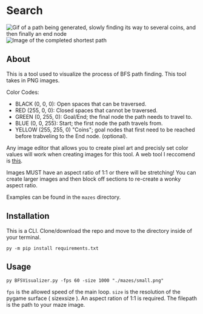 # Search
![Gif of a path being generated, slowly finding its way to several coins, and then finally an end node](https://github.com/VoxLight/Search/blob/master/gifs/coins.gif?raw=true)
![Image of the completed shortest path](https://github.com/VoxLight/Search/blob/master/screenshots/coins.png?raw=true)

## About
This is a tool used to visualize the process of BFS path finding.
This tool takes in PNG images.

Color Codes:
* BLACK (0, 0, 0): Open spaces that can be traversed.
* RED (255, 0, 0): Closed spaces that cannot be traversed.
* GREEN (0, 255, 0): Goal/End; the final node the path needs to travel to.
* BLUE (0, 0, 255): Start; the first node the path travels from.
* YELLOW (255, 255, 0) "Coins"; goal nodes that first need to be reached before trabveling to the End node. (optional).


Any image editor that allows you to create pixel art and precisly set color values will work when creating images for 
this tool. A web tool I reccomend is [this](https://www.pixilart.com/).

Images MUST have an aspect ratio of 1:1 or there will be stretching! You can create larger images and then block off sections to re-create a wonky aspect ratio.

Examples can be found in the `mazes` directory.

## Installation

This is a CLI. Clone/download the repo and move to the directory inside of your terminal.

```
py -m pip install requirements.txt
```


## Usage

```
py BFSVisualizer.py -fps 60 -size 1000 "./mazes/small.png"
```

`fps` is the allowed speed of the main loop.
`size` is the resolution of the pygame surface ( sizexsize ). An aspect ration of 1:1 is required.
The filepath is the path to your maze image.

